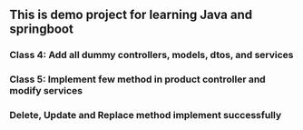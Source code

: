 ## This is demo project for learning Java and springboot

### Class 4: Add all dummy controllers, models, dtos, and services

### Class 5: Implement few method in product controller and modify services

### Delete, Update and Replace method implement successfully
